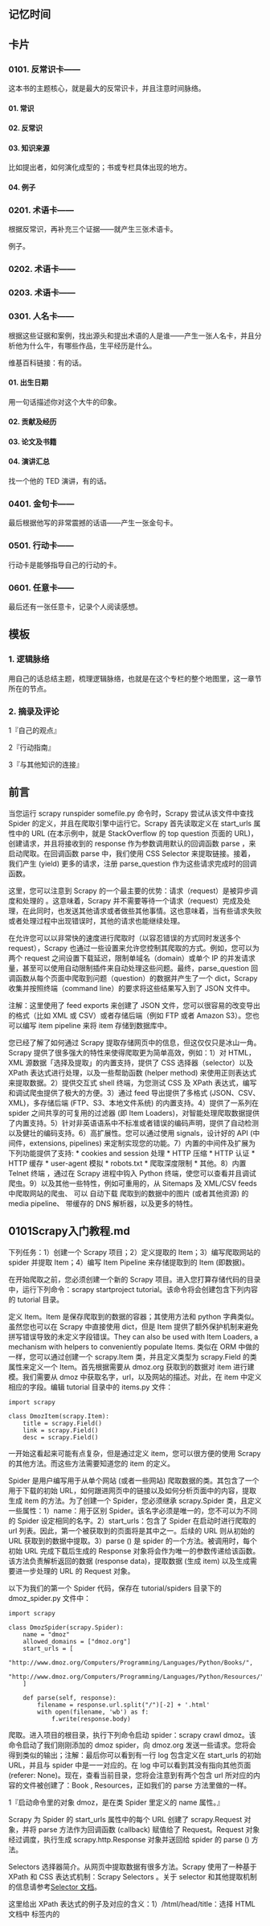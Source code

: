 ## 记忆时间

## 卡片

### 0101. 反常识卡——

这本书的主题核心，就是最大的反常识卡，并且注意时间脉络。

#### 01. 常识

#### 02. 反常识

#### 03. 知识来源

比如提出者，如何演化成型的；书或专栏具体出现的地方。

#### 04. 例子

### 0201. 术语卡——

根据反常识，再补充三个证据——就产生三张术语卡。

例子。

### 0202. 术语卡——

### 0203. 术语卡——

### 0301. 人名卡——

根据这些证据和案例，找出源头和提出术语的人是谁——产生一张人名卡，并且分析他为什么牛，有哪些作品，生平经历是什么。

维基百科链接：有的话。

#### 01. 出生日期

用一句话描述你对这个大牛的印象。

#### 02. 贡献及经历

#### 03. 论文及书籍

#### 04. 演讲汇总

找一个他的 TED 演讲，有的话。

### 0401. 金句卡——

最后根据他写的非常震撼的话语——产生一张金句卡。

### 0501. 行动卡——

行动卡是能够指导自己的行动的卡。

### 0601. 任意卡——

最后还有一张任意卡，记录个人阅读感想。

## 模板

### 1. 逻辑脉络

用自己的话总结主题，梳理逻辑脉络，也就是在这个专栏的整个地图里，这一章节所在的节点。

### 2. 摘录及评论

1『自己的观点』

2『行动指南』

3『与其他知识的连接』

## 前言

当您运行 scrapy runspider somefile.py 命令时，Scrapy 尝试从该文件中查找 Spider 的定义，并且在爬取引擎中运行它。Scrapy 首先读取定义在 start_urls 属性中的 URL (在本示例中，就是 StackOverflow 的 top question 页面的 URL)，创建请求，并且将接收到的 response 作为参数调用默认的回调函数 parse ，来启动爬取。在回调函数 parse 中，我们使用 CSS Selector 来提取链接。接着，我们产生 (yield) 更多的请求，注册 parse_question 作为这些请求完成时的回调函数。

这里，您可以注意到 Scrapy 的一个最主要的优势：请求（request）是被异步调度和处理的 。这意味着，Scrapy 并不需要等待一个请求（request）完成及处理，在此同时，也发送其他请求或者做些其他事情。这也意味着，当有些请求失败或者处理过程中出现错误时，其他的请求也能继续处理。

在允许您可以以非常快的速度进行爬取时（以容忍错误的方式同时发送多个 request），Scrapy 也通过一些设置来允许您控制其爬取的方式。例如，您可以为两个 request 之间设置下载延迟，限制单域名（domain）或单个 IP 的并发请求量，甚至可以使用自动限制插件来自动处理这些问题。最终，parse_question 回调函数从每个页面中爬取到问题（question）的数据并产生了一个 dict，Scrapy 收集并按照终端（command line）的要求将这些结果写入到了 JSON 文件中。

注解：这里使用了 feed exports 来创建了 JSON 文件，您可以很容易的改变导出的格式（比如 XML 或 CSV）或者存储后端（例如 FTP 或者 Amazon S3）。您也可以编写 item pipeline 来将 item 存储到数据库中。

您已经了解了如何通过 Scrapy 提取存储网页中的信息，但这仅仅只是冰山一角。Scrapy 提供了很多强大的特性来使得爬取更为简单高效，例如：1）对 HTML，XML 源数据「选择及提取」的内置支持，提供了 CSS 选择器（selector）以及 XPath 表达式进行处理，以及一些帮助函数 (helper method) 来使用正则表达式来提取数据。2）提供交互式 shell 终端，为您测试 CSS 及 XPath 表达式，编写和调试爬虫提供了极大的方便。3）通过 feed 导出提供了多格式 (JSON、CSV、XML)，多存储后端 (FTP、S3、本地文件系统) 的内置支持。4）提供了一系列在 spider 之间共享的可复用的过滤器 (即 Item Loaders)，对智能处理爬取数据提供了内置支持。5）针对非英语语系中不标准或者错误的编码声明，提供了自动检测以及健壮的编码支持。6）高扩展性。您可以通过使用 signals，设计好的 API (中间件，extensions, pipelines) 来定制实现您的功能。7）内置的中间件及扩展为下列功能提供了支持: * cookies and session 处理 * HTTP 压缩 * HTTP 认证 * HTTP 缓存 * user-agent 模拟 * robots.txt * 爬取深度限制 * 其他。8）内置 Telnet 终端 ，通过在 Scrapy 进程中钩入 Python 终端，使您可以查看并且调试爬虫。9）以及其他一些特性，例如可重用的，从 Sitemaps 及 XML/CSV feeds 中爬取网站的爬虫、 可以 自动下载 爬取到的数据中的图片 (或者其他资源) 的 media pipeline、 带缓存的 DNS 解析器，以及更多的特性。

## 0101Scrapy入门教程.md

下列任务：1）创建一个 Scrapy 项目；2）定义提取的 Item；3）编写爬取网站的 spider 并提取 Item；4）编写 Item Pipeline 来存储提取到的 Item (即数据)。

在开始爬取之前，您必须创建一个新的 Scrapy 项目。进入您打算存储代码的目录中，运行下列命令：scrapy startproject tutorial。该命令将会创建包含下列内容的 tutorial 目录。

定义 Item。Item 是保存爬取到的数据的容器；其使用方法和 python 字典类似。虽然您也可以在 Scrapy 中直接使用 dict，但是 Item 提供了额外保护机制来避免拼写错误导致的未定义字段错误。They can also be used with Item Loaders, a mechanism with helpers to conveniently populate Items. 类似在 ORM 中做的一样，您可以通过创建一个 scrapy.Item 类，并且定义类型为 scrapy.Field 的类属性来定义一个 Item。首先根据需要从 dmoz.org 获取到的数据对 item 进行建模。我们需要从 dmoz 中获取名字，url，以及网站的描述。对此，在 item 中定义相应的字段。编辑 tutorial 目录中的 items.py 文件：

```
import scrapy

class DmozItem(scrapy.Item):
    title = scrapy.Field()
    link = scrapy.Field()
    desc = scrapy.Field()
```

一开始这看起来可能有点复杂，但是通过定义 item，您可以很方便的使用 Scrapy 的其他方法。而这些方法需要知道您的 item 的定义。

Spider 是用户编写用于从单个网站 (或者一些网站) 爬取数据的类。其包含了一个用于下载的初始 URL，如何跟进网页中的链接以及如何分析页面中的内容，提取生成 item 的方法。为了创建一个 Spider，您必须继承 scrapy.Spider 类，且定义一些属性：1）name：用于区别 Spider。该名字必须是唯一的，您不可以为不同的 Spider 设定相同的名字。2）start_urls：包含了 Spider 在启动时进行爬取的 url 列表。因此，第一个被获取到的页面将是其中之一。后续的 URL 则从初始的 URL 获取到的数据中提取。3）parse () 是 spider 的一个方法。被调用时，每个初始 URL 完成下载后生成的 Response 对象将会作为唯一的参数传递给该函数。该方法负责解析返回的数据 (response data)，提取数据 (生成 item) 以及生成需要进一步处理的 URL 的 Request 对象。

以下为我们的第一个 Spider 代码，保存在 tutorial/spiders 目录下的 dmoz_spider.py 文件中：

```
import scrapy

class DmozSpider(scrapy.Spider):
    name = "dmoz"
    allowed_domains = ["dmoz.org"]
    start_urls = [
        "http://www.dmoz.org/Computers/Programming/Languages/Python/Books/",
        "http://www.dmoz.org/Computers/Programming/Languages/Python/Resources/"
    ]

    def parse(self, response):
        filename = response.url.split("/")[-2] + '.html'
        with open(filename, 'wb') as f:
            f.write(response.body)
```

爬取。进入项目的根目录，执行下列命令启动 spider：scrapy crawl dmoz。该命令启动了我们刚刚添加的 dmoz spider，向 dmoz.org 发送一些请求。您将会得到类似的输出；注解：最后你可以看到有一行 log 包含定义在 start_urls 的初始 URL，并且与 spider 中是一一对应的。在 log 中可以看到其没有指向其他页面 (referer: None)。现在，查看当前目录，您将会注意到有两个包含 url 所对应的内容的文件被创建了：Book , Resources，正如我们的 parse 方法里做的一样。

1『启动命令里的对象 dmoz，是在类 Spider 里定义的 name 属性。』

Scrapy 为 Spider 的 start_urls 属性中的每个 URL 创建了 scrapy.Request 对象，并将 parse 方法作为回调函数 (callback) 赋值给了 Request。Request 对象经过调度，执行生成 scrapy.http.Response 对象并送回给 spider 的 parse () 方法。

Selectors 选择器简介。从网页中提取数据有很多方法。Scrapy 使用了一种基于 XPath 和 CSS 表达式机制：Scrapy Selectors 。关于 selector 和其他提取机制的信息请参考[Selector 文档](https://scrapy-chs.readthedocs.io/zh_CN/1.0/topics/selectors.html#topics-selectors)。

这里给出 XPath 表达式的例子及对应的含义：1）/html/head/title：选择 HTML 文档中 <head> 标签内的 <title> 元素。2）/html/head/title/text ()：选择上面提到的 <title> 元素的文字。3）//td：选择所有的 <td> 元素。4）//div [@class="mine"]：选择所有具有 class="mine" 属性的 div 元素。

上边仅仅是几个简单的 XPath 例子，XPath 实际上要比这远远强大的多。如果您想了解的更多，我们推荐通过这些例子来学习 XPath, 以及这篇教程学习：[A very brief primer to thinking in XPath // plasmasturm.org](http://plasmasturm.org/log/xpath101/)。注解：CSS vs XPath，您可以仅仅使用 CSS Selector 来从网页中提取数据。不过，XPath 提供了更强大的功能。其不仅仅能指明数据所在的路径，还能查看数据。比如，您可以这么进行选择：包含文字 ‘Next Page’ 的链接 。正因为如此，即使您已经了解如何使用 CSS selector，我们仍推荐您使用 XPath。

为了配合 CSS 与 XPath，Scrapy 除了提供了 Selector 之外，还提供了方法来避免每次从 response 中提取数据时生成 selector 的麻烦。Selector 有四个基本的方法（点击相应的方法可以看到详细的 API 文档）：1）xpath ()：传入 xpath 表达式，返回该表达式所对应的所有节点的 selector list 列表。2）css ()：传入 CSS 表达式，返回该表达式所对应的所有节点的 selector list 列表。3）extract ()：序列化该节点为 unicode 字符串并返回 list。4）re ()：根据传入的正则表达式对数据进行提取，返回 unicode 字符串 list 列表。

在 Shell 中尝试 Selector 选择器。为了介绍 Selector 的使用方法，接下来我们将要使用内置的 Scrapy shell 。Scrapy Shell 需要您预装好 IPython（一个扩展的 Python 终端）。您需要进入项目的根目录，执行下列命令来启动 shell：

    scrapy shell "http://www.dmoz.org/Computers/Programming/Languages/Python/Books/"

注解：当您在终端运行 Scrapy 时，请一定记得给 url 地址加上引号，否则包含参数的 url (例如 & 字符) 会导致 Scrapy 运行失败。shell 的输出类似。当 shell 载入后，您将得到一个包含 response 数据的本地 response 变量。输入 response.body 将输出 response 的包体，输出 response.headers 可以看到 response 的包头。

\#TODO... 更为重要的是，response 拥有一个 selector 属性，该属性是以该特定 response 初始化的类 Selector 的对象。您可以通过使用 response.selector.xpath () 或 response.selector.css () 来对 response 进行查询。此外，scrapy 也对 response.selector.xpath () 及 response.selector.css () 提供了一些快捷方式，例如 response.xpath () 或 response.css () 。

同时，shell 根据 response 提前初始化了变量 sel 。该 selector 根据 response 的类型自动选择最合适的分析规则 (XML vs HTML)。让我们来试试:

```
In [1]: response.xpath('//title')
Out[1]: [<Selector xpath='//title' data=u'<title>Open Directory - Computers: Progr'>]

In [2]: response.xpath('//title').extract()
Out[2]: [u'<title>Open Directory - Computers: Programming: Languages: Python: Books</title>']

In [3]: response.xpath('//title/text()')
Out[3]: [<Selector xpath='//title/text()' data=u'Open Directory - Computers: Programming:'>]

In [4]: response.xpath('//title/text()').extract()
Out[4]: [u'Open Directory - Computers: Programming: Languages: Python: Books']

In [5]: response.xpath('//title/text()').re('(\w+):')
Out[5]: [u'Computers', u'Programming', u'Languages', u'Python']
```

提取数据。我们来尝试从这些页面中提取些有用的数据。您可以在终端中输入 response.body 来观察 HTML 源码并确定合适的 XPath 表达式。不过，这任务非常无聊且不易。您可以考虑使用 Firefox 的 Firebug 扩展来使得工作更为轻松。详情请参考[「使用 Firebug 进行爬取」](https://scrapy-chs.readthedocs.io/zh_CN/1.0/topics/firebug.html#topics-firebug)和[「借助 Firefox 来爬取」](https://scrapy-chs.readthedocs.io/zh_CN/1.0/topics/firefox.html#topics-firefox) 。

在查看了网页的源码后，您会发现网站的信息是被包含在第二个 <ul> 元素中。我们可以通过这段代码选择该页面中网站列表里所有 <li> 元素：

    response.xpath('//ul/li')

网站的描述：

    response.xpath('//ul/li/text()').extract()

网站的标题：

    response.xpath('//ul/li/a/text()').extract()

以及网站的链接：

    response.xpath('//ul/li/a/@href').extract()

之前提到过，每个 .xpath () 调用返回 selector 组成的 list，因此我们可以拼接更多的 .xpath () 来进一步获取某个节点。我们将在下边使用这样的特性：

```
for sel in response.xpath('//ul/li'):
    title = sel.xpath('a/text()').extract()
    link = sel.xpath('a/@href').extract()
    desc = sel.xpath('text()').extract()
    print title, link, desc
```

注解：关于嵌套 selctor 的更多详细信息，请参考嵌套选择器 (selectors) 以及选择器 (Selectors) 文档中的使用相对 XPaths 部分。在我们的 spider 中加入这段代码：

```
import scrapy

class DmozSpider(scrapy.Spider):
    name = "dmoz"
    allowed_domains = ["dmoz.org"]
    start_urls = [
        "http://www.dmoz.org/Computers/Programming/Languages/Python/Books/",
        "http://www.dmoz.org/Computers/Programming/Languages/Python/Resources/"
    ]

    def parse(self, response):
        for sel in response.xpath('//ul/li'):
            title = sel.xpath('a/text()').extract()
            link = sel.xpath('a/@href').extract()
            desc = sel.xpath('text()').extract()
            print title, link, desc
```

现在尝试再次爬取 dmoz.org，您将看到爬取到的网站信息被成功输出：

    scrapy crawl dmoz

使用 item。Item 对象是自定义的 python 字典。您可以使用标准的字典语法来获取到其每个字段的值。(字段即是我们之前用 Field 赋值的属性）：

```
>>> item = DmozItem()
>>> item['title'] = 'Example title'
>>> item['title']
'Example title'
```

为了将爬取的数据返回，我们最终的代码将是：

```
import scrapy

from tutorial.items import DmozItem

class DmozSpider(scrapy.Spider):
    name = "dmoz"
    allowed_domains = ["dmoz.org"]
    start_urls = [
        "http://www.dmoz.org/Computers/Programming/Languages/Python/Books/",
        "http://www.dmoz.org/Computers/Programming/Languages/Python/Resources/"
    ]

    def parse(self, response):
        for sel in response.xpath('//ul/li'):
            item = DmozItem()
            item['title'] = sel.xpath('a/text()').extract()
            item['link'] = sel.xpath('a/@href').extract()
            item['desc'] = sel.xpath('text()').extract()
            yield item
```

注解：您可以在 dirbot 项目中找到一个具有完整功能的 spider。该项目可以通过 [scrapy/dirbot: Scrapy project to scrape public web directories](https://github.com/scrapy/dirbot) 找到。现在对 dmoz.org 进行爬取将会产生 DmozItem 对象。

追踪链接（Following links）。接下来，不仅仅满足于爬取 Books 及 Resources 页面，您想要获取获取所有 Python directory 的内容。既然已经能从页面上爬取数据了，为什么不提取您感兴趣的页面的链接，追踪他们，读取这些链接的数据呢？下面是实现这个功能的改进版 spider：

```
import scrapy

from tutorial.items import DmozItem

class DmozSpider(scrapy.Spider):
    name = "dmoz"
    allowed_domains = ["dmoz.org"]
    start_urls = [
        "http://www.dmoz.org/Computers/Programming/Languages/Python/",
    ]

    def parse(self, response):
        for href in response.css("ul.directory.dir-col > li > a::attr('href')"):
            url = response.urljoin(response.url, href.extract())
            yield scrapy.Request(url, callback=self.parse_dir_contents)

    def parse_dir_contents(self, response):
        for sel in response.xpath('//ul/li'):
            item = DmozItem()
            item['title'] = sel.xpath('a/text()').extract()
            item['link'] = sel.xpath('a/@href').extract()
            item['desc'] = sel.xpath('text()').extract()
            yield item
```

现在，parse () 仅仅从页面中提取我们感兴趣的链接，使用 response.urljoin 方法构造一个绝对路径的 URL (页面上的链接都是相对路径的)，产生 (yield) 一个请求，该请求使用 parse_dir_contents () 方法作为回调函数，用于最终产生我们想要的数据。这里展现的即是 Scrpay 的追踪链接的机制：当您在回调函数中 yield 一个 Request 后，Scrpay 将会调度，发送该请求，并且在该请求完成时，调用所注册的回调函数。

基于此方法，您可以根据您所定义的跟进链接的规则，创建复杂的 crawler，并且，根据所访问的页面，提取不同的数据。一种常见的方法是，回调函数负责提取一些 item，查找能跟进的页面的链接，并且使用相同的回调函数 yield 一个 Request：

```
def parse_articles_follow_next_page(self, response):
    for article in response.xpath("//article"):
        item = ArticleItem()

        ... extract article data here

        yield item

    next_page = response.css("ul.navigation > li.next-page > a::attr('href')")
    if next_page:
        url = response.urljoin(next_page[0].extract())
        yield scrapy.Request(url, self.parse_articles_follow_next_page)
```

上述代码将创建一个循环，跟进所有下一页的链接，直到找不到为止 —— 对于爬取博客、论坛以及其他做了分页的网站十分有效。另一种常见的需求是从多个页面构建 item 的数据，这可以使用[在回调函数中传递信息的技巧](https://scrapy-chs.readthedocs.io/zh_CN/1.0/topics/request-response.html#topics-request-response-ref-request-callback-arguments)。

注解：上述代码仅仅作为阐述 scrapy 机制的样例 spider，想了解如何实现一个拥有小型的规则引擎 (rule engine) 的通用 spider 来构建您的 crawler，请查看 [Generic Spiders](https://scrapy-chs.readthedocs.io/zh_CN/1.0/topics/spiders.html#scrapy.spiders.CrawlSpider)。

保存爬取到的数据。最简单存储爬取的数据的方式是使用 Feed exports：

    scrapy crawl dmoz -o items.json

该命令将采用 JSON 格式对爬取的数据进行序列化，生成 items.json 文件。在类似本篇教程里这样小规模的项目中，这种存储方式已经足够。如果需要对爬取到的 item 做更多更为复杂的操作，您可以编写 [Item Pipeline](https://scrapy-chs.readthedocs.io/zh_CN/1.0/topics/item-pipeline.html#topics-item-pipeline)。类似于我们在创建项目时对 Item 做的，用于您编写自己的 tutorial/pipelines.py 也被创建。不过如果您仅仅想要保存 item，您不需要实现任何的 pipeline。

学习的最好方法就是参考例子，Scrapy 也不例外。Scrapy 提供了一个叫做 dirbot 的样例项目供您把玩学习。其包含了在教程中介绍的 dmoz spider。您可以通过 [scrapy/dirbot: Scrapy project to scrape public web directories](https://github.com/scrapy/dirbot) 找到 dirbot 。项目中包含了 README文 件，对项目内容进行了详细的介绍。如果您熟悉 git，可以 checkout 代码，或者点击 Downloads 来下载项目的 tarball 或者 zip 的压缩包。Snipplr 上的 scrapy 标签是用来分享 spider，middeware，extension 或者 script 代码片段。

1『上面的 dirbot 项目已经不维护了，新的项目是：[scrapy/quotesbot: This is a sample Scrapy project for educational purposes](https://github.com/scrapy/quotesbot)。』





